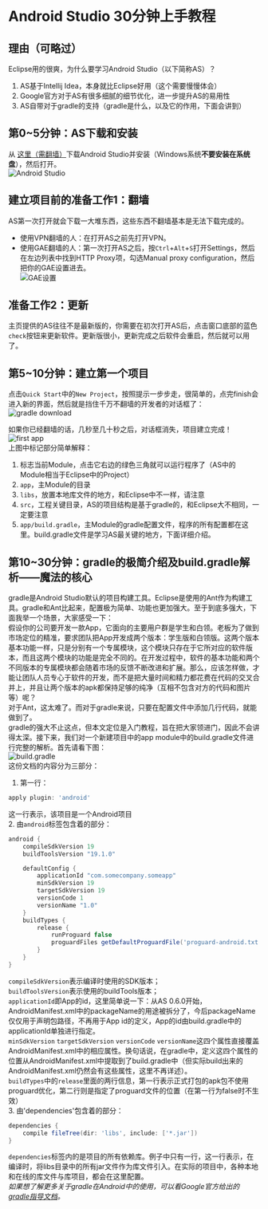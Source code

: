 Android Studio 30分钟上手教程
=====================

理由（可略过）
--------------------
Eclipse用的很爽，为什么要学习Android Studio（以下简称AS）？  
1. AS基于Intellij Idea，本身就比Eclipse好用（这个需要慢慢体会）  
2. Google官方对于AS有很多细腻的细节优化，进一步提升AS的易用性  
3. AS自带对于gradle的支持（gradle是什么，以及它的作用，下面会讲到）  

第0~5分钟：AS下载和安装
---------------
从 [这里（需翻墙）](https://developer.android.com/sdk/installing/studio.html)下载Android Studio并安装（Windows系统**不要安装在系统盘**），然后打开。  
![Android Studio](img_as.png)  

建立项目前的准备工作1：翻墙
----------------------
AS第一次打开就会下载一大堆东西，这些东西不翻墙基本是无法下载完成的。
- 使用VPN翻墙的人：在打开AS之前先打开VPN。
- 使用GAE翻墙的人：第一次打开AS之后，按`Ctrl`+`Alt`+`S`打开Settings，然后在左边列表中找到HTTP Proxy项，勾选Manual proxy configuration，然后把你的GAE设置进去。  
![GAE设置](img_gae.png)  

准备工作2：更新
----------
主页提供的AS往往不是最新版的，你需要在初次打开AS后，点击窗口底部的蓝色`check`按钮来更新软件。更新版很小，更新完成之后软件会重启，然后就可以用了。

第5~10分钟：建立第一个项目
-----------------
点击`Quick Start`中的`New Project`，按照提示一步步走，很简单的，点完finish会进入新的界面，然后就是挡住千万不翻墙的开发者的对话框了：  
![gradle download](img_gradle_download.jpg)  

如果你已经翻墙的话，几秒至几十秒之后，对话框消失，项目建立完成！  
![first app](img_first_app.png)  
上图中标记部分简单解释：
1. 标志当前Module，点击它右边的绿色三角就可以运行程序了（AS中的Module相当于Eclipse中的Project）
2. `app`，主Module的目录
3. `libs`，放置本地库文件的地方，和Eclipse中不一样，请注意
4. `src`，工程关键目录，AS的项目结构是基于gradle的，和Eclipse大不相同，一定要注意
5. `app/build.gradle`，主Module的gradle配置文件，程序的所有配置都在这里。build.gradle文件是学习AS最关键的地方，下面详细介绍。

第10~30分钟：gradle的极简介绍及build.gradle解析——魔法的核心
----------------
gradle是Android Studio默认的项目构建工具。Eclipse是使用的Ant作为构建工具。gradle和Ant比起来，配置极为简单、功能也更加强大。至于到底多强大，下面我举一个场景，大家感受一下：  
假设你的公司要开发一款App，它面向的主要用户群是学生和白领。老板为了做到市场定位的精准，要求团队把App开发成两个版本：学生版和白领版。这两个版本基本功能一样，只是分别有一个专属模块，这个模块只存在于它所对应的软件版本，而且这两个模块的功能是完全不同的。在开发过程中，软件的基本功能和两个不同版本的专属模块都会随着市场的反馈不断改进和扩展。那么，应该怎样做，才能让团队人员专心于软件的开发，而不是把大量时间和精力都花费在代码的交叉合并上，并且让两个版本的apk都保持足够的纯净（互相不包含对方的代码和图片等）呢？  
对于Ant，这太难了。而对于gradle来说，只要在配置文件中添加几行代码，就能做到了。  
gradle的强大不止这点，但本文定位是入门教程，旨在把大家领进门，因此不会讲得太深。接下来，我们对一个新建项目中的app module中的build.gradle文件进行完整的解析。首先请看下图：  
![build.gradle](img_build_gradle.png)  
这份文档的内容分为三部分：  
1. 第一行：
```groovy
apply plugin: 'android'
```
这一行表示，该项目是一个Android项目  
2. 由`android`标签包含着的部分：
```groovy
android {
    compileSdkVersion 19
    buildToolsVersion "19.1.0"

    defaultConfig {
        applicationId "com.somecompany.someapp"
        minSdkVersion 19
        targetSdkVersion 19
        versionCode 1
        versionName "1.0"
    }
    buildTypes {
        release {
            runProguard false
            proguardFiles getDefaultProguardFile('proguard-android.txt'), 'proguard-rules.pro'
        }
    }
}
```
`compileSdkVersion`表示编译时使用的SDK版本；  
`buildToolsVersion`表示使用的buildTools版本；  
`applicationId`即App的id，这里简单说一下：从AS 0.6.0开始，AndroidManifest.xml中的packageName的用途被拆分了，今后packageName仅仅用于声明包路径，不再用于App id的定义，App的id由build.gradle中的applicationId单独进行指定。  
`minSdkVersion` `targetSdkVersion` `versionCode` `versionName`这四个属性直接覆盖AndroidManifest.xml中的相应属性。换句话说，在gradle中，定义这四个属性的位置从AndroidManifest.xml中提取到了build.gradle中（但实际build出来的AndroidManifest.xml仍然会有这些属性，这里不再详述）。  
`buildTypes`中的`release`里面的两行信息，第一行表示正式打包的apk包不使用proguard优化，第二行则是指定了proguard文件的位置（在第一行为false时不生效）  
3. 由'dependencies'包含着的部分：
```groovy
dependencies {
    compile fileTree(dir: 'libs', include: ['*.jar'])
}
```
`dependencies`标签内的是项目的所有依赖库。例子中只有一行，这一行表示，在编译时，将libs目录中的所有jar文件作为库文件引入。在实际的项目中，各种本地和在线的库文件与库项目，都会在这里配置。  
_如果想了解更多关于gradle在Android中的使用，可以看Google官方给出的[gradle指导文档](http://tools.android.com/tech-docs/new-build-system/user-guide)。_
